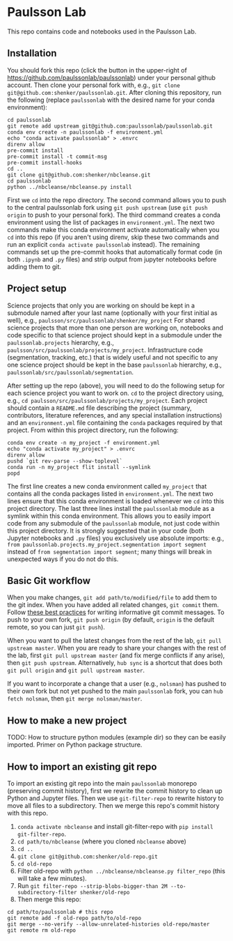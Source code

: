 # Paulsson Lab
This repo contains code and notebooks used in the Paulsson Lab.

## Installation
You should fork this repo (click the button in the upper-right of https://github.com/paulssonlab/paulssonlab) under your personal github account. Then clone your personal fork with, e.g., `git clone git@github.com:shenker/paulssonlab.git`. After cloning this repository, run the following (replace `paulssonlab` with the desired name for your conda environment):
```
cd paulssonlab
git remote add upstream git@github.com:paulssonlab/paulssonlab.git
conda env create -n paulssonlab -f environment.yml
echo "conda activate paulssonlab" > .envrc
direnv allow
pre-commit install
pre-commit install -t commit-msg
pre-commit install-hooks
cd ..
git clone git@github.com:shenker/nbcleanse.git
cd paulssonlab
python ../nbcleanse/nbcleanse.py install
```

First we `cd` into the repo directory. The second command allows you to push to the central paulssonlab fork using `git push upstream` (use `git push origin` to push to your personal fork). The third command creates a conda environment using the list of packages in `environment.yml`. The next two commands make this conda environment activate automatically when you `cd` into this repo (if you aren't using direnv, skip these two commands and run an explicit `conda activate paulssonlab` instead). The remaining commands set up the pre-commit hooks that automatically format code (in both `.ipynb` and `.py` files) and strip output from jupyter notebooks before adding them to git.

## Project setup
Science projects that only you are working on should be kept in a submodule named after your last name (optionally with your first initial as well), e.g., `paulsson/src/paulssonlab/shenker/my_project` For shared science projects that more than one person are working on, notebooks and code specific to that science project should kept in a submodule under the `paulssonlab.projects` hierarchy, e.g., `paulsson/src/paulssonlab/projects/my_project`. Infrastructure code (segmentation, tracking, etc.) that is widely useful and not specific to any one science project should be kept in the base `paulssonlab` hierarchy, e.g., `paulssonlab/src/paulssonlab/segmentation`.

After setting up the repo (above), you will need to do the following setup for each science project you want to work on. `cd` to the project directory using, e.g., `cd paulsson/src/paulssonlab/projects/my_project`. Each project should contain a `README.md` file describing the project (summary, contributors, literature references, and any special installation instructions) and an `environment.yml` file containing the `conda` packages required by that project. From within this project directory, run the following:
```
conda env create -n my_project -f environment.yml
echo "conda activate my_project" > .envrc
direnv allow
pushd `git rev-parse --show-toplevel`
conda run -n my_project flit install --symlink
popd
```

The first line creates a new conda environment called `my_project` that contains all the conda packages listed in `environment.yml`. The next two lines ensure that this conda environment is loaded whenever we `cd` into this project directory. The last three lines install the `paulssonlab` module as a symlink within this conda environment. This allows you to easily import code from any submodule of the `paulssonlab` module, not just code within this project directory. It is strongly suggested that in your code (both Jupyter notebooks and `.py` files) you exclusively use absolute imports: e.g., `from paulssonlab.projects.my_project.segmentation import segment` instead of `from segmentation import segment`; many things will break in unexpected ways if you do not do this.

## Basic Git workflow
When you make changes, `git add path/to/modified/file` to add them to the git index. When you have added all related changes, `git commit` them. Follow [these best practices](https://chris.beams.io/posts/git-commit/) for writing informative git commit messages. To push to your own fork, `git push origin` (by default, `origin` is the default remote, so you can just `git push`).

When you want to pull the latest changes from the rest of the lab, `git pull upstream master`. When you are ready to share your changes with the rest of the lab, first `git pull upstream master` (and fix merge conflicts if any arise), then `git push upstream`. Alternatively, `hub sync` is a shortcut that does both `git pull origin` and `git pull upstream master`.

If you want to incorporate a change that a user (e.g., `nolsman`) has pushed to their own fork but not yet pushed to the main `paulssonlab` fork, you can `hub fetch nolsman`, then `git merge nolsman/master`.

## How to make a new project
TODO: How to structure python modules (example dir) so they can be easily imported. Primer on Python package structure.

## How to import an existing git repo
To import an existing git repo into the main `paulssonlab` monorepo (preserving commit history), first we rewrite the commit history to clean up Python and Jupyter files. Then we use `git-filter-repo` to rewrite history to move all files to a subdirectory. Then we merge this repo's commit history with this repo.
1. `conda activate nbcleanse` and install git-filter-repo with `pip install git-filter-repo`.
2. `cd path/to/nbcleanse` (where you cloned `nbcleanse` above)
3. `cd ..`
4. `git clone git@github.com:shenker/old-repo.git`
5. `cd old-repo`
6. Filter old-repo with `python ../nbcleanse/nbcleanse.py filter_repo` (this will take a few minutes).
7. Run `git filter-repo --strip-blobs-bigger-than 2M --to-subdirectory-filter shenker/old-repo`
8. Then merge this repo:
```
cd path/to/paulssonlab # this repo
git remote add -f old-repo path/to/old-repo
git merge --no-verify --allow-unrelated-histories old-repo/master
git remote rm old-repo
```

